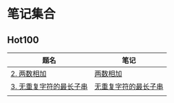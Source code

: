 # 笔记集合

## Hot100

| 题名                                                         | 笔记                                                         |
| ------------------------------------------------------------ | ------------------------------------------------------------ |
| [2. 两数相加](https://leetcode-cn.com/problems/add-two-numbers/) | [两数相加](./2add-two-numbers.md)                            |
| [3. 无重复字符的最长子串](https://leetcode-cn.com/problems/longest-substring-without-repeating-characters/) | [无重复字符的最长子串](./3longest-substring-without-repeating-characters.md) |
|                                                              |                                                              |



